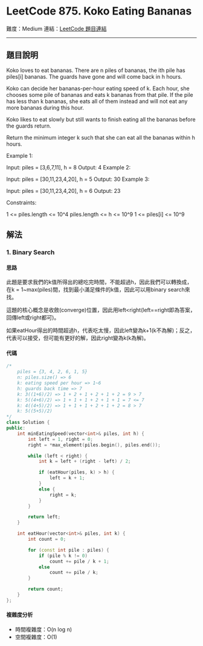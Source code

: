 # LeetCode 875. Koko Eating Bananas

難度：Medium
連結：[LeetCode 題目連結](https://leetcode.com/problems/koko-eating-bananas/description/)

---

## 題目說明
    
Koko loves to eat bananas. There are n piles of bananas, the ith pile has piles[i] bananas. The guards have gone and will come back in h hours.

Koko can decide her bananas-per-hour eating speed of k. Each hour, she chooses some pile of bananas and eats k bananas from that pile. If the pile has less than k bananas, she eats all of them instead and will not eat any more bananas during this hour.

Koko likes to eat slowly but still wants to finish eating all the bananas before the guards return.

Return the minimum integer k such that she can eat all the bananas within h hours.

 

Example 1:

Input: piles = [3,6,7,11], h = 8
Output: 4
Example 2:

Input: piles = [30,11,23,4,20], h = 5
Output: 30
Example 3:

Input: piles = [30,11,23,4,20], h = 6
Output: 23
 

Constraints:

1 <= piles.length <= 10^4
piles.length <= h <= 10^9
1 <= piles[i] <= 10^9

## 解法
### 1. Binary Search
#### 思路

此題是要求我們的k值所得出的總吃完時間，不能超過h，因此我們可以轉換成，在k = 1~max(piles)間，找到最小滿足條件的k值，因此可以用binary search來找。

這題的核心概念是收斂(converge)位置，因此用left<right(left==right即為答案，回傳left或right都可)。

如果eatHour得出的時間超過h，代表吃太慢，因此left變為k+1(k不為解)；反之，代表可以接受，但可能有更好的解，因此right變為k(k為解)。

#### 代碼
```c++
/*
    piles = {3, 4, 2, 6, 1, 5}
    n: piles.size() => 6
    k: eating speed per hour => 1~6
    h: guards back time => 7
    k: 3((1+6)/2) => 1 + 2 + 1 + 2 + 1 + 2 = 9 > 7
    k: 5((4+6)/2) => 1 + 1 + 1 + 2 + 1 + 1 = 7 <= 7
    k: 4((4+5)/2) => 1 + 1 + 1 + 2 + 1 + 2 = 8 > 7
    k: 5((5+5)/2)
*/
class Solution {
public:
    int minEatingSpeed(vector<int>& piles, int h) {
        int left = 1, right = 0;
        right = *max_element(piles.begin(), piles.end());

        while (left < right) {
            int k = left + (right - left) / 2;

            if (eatHour(piles, k) > h) {
                left = k + 1;
            }
            else {
                right = k;
            }
        }

        return left;
    }

    int eatHour(vector<int>& piles, int k) {
        int count = 0;

        for (const int pile : piles) {
            if (pile % k != 0)
                count += pile / k + 1;
            else
                count += pile / k;
        }

        return count;
    }
};
```

#### 複雜度分析

- 時間複雜度：O(n log n)
- 空間複雜度：O(1)